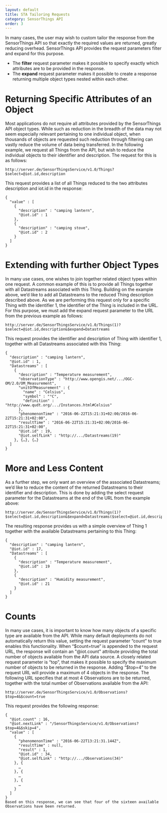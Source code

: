 ```yaml
---
layout: default
title: STA Tailoring Requests
category: SensorThings API
order: 3
---
```


In many cases, the user may wish to custom tailor the response from the SensorThings API so that exactly the required values are returned, greatly reducing overhead. SensorThings API provides the request parameters filter and expand for this purpose.

* The **filter** request parameter makes it possible to specify exactly which attributes are to be provided in the response. 
* The **expand** request parameter makes it possible to create a response returning multiple object types nested within each other.

# Returning Specific Attributes of an Object
Most applications do not require all attributes provided by the SensorThings API object types. While such as reduction in the breadth of the data may not seem especially relevant pertaining to one individual object, when thousands of objects are requested such reduction through filtering can vastly reduce the volume of data being transferred.
In the following example, we request all Things from the API, but wish to reduce the individual objects to their identifier and description. The request for this is as follows:
```
http://server.de/SensorThingsService/v1.0/Things?$select=@iot.id,description
```
This request provides a list of all Things reduced to the two attributes description and iot.id in the response:
```
{
  "value" : [
    {
      "description" : "camping lantern",
      "@iot.id" : 1
    },
    {
      "description" : "camping stove",
      "@iot.id" : 2
    }
  ]
}
```

# Extending with further Object Types
In many use cases, one wishes to join together related object types within one request. A common example of this is to provide all Things together with all Datastreams associated with this Thing. Building on the example above, we’d like to add all Datastreams to the reduced Thing description described above. As we are performing this request only for a specific Thing with the identifier 1, the identifier of the Thing is included in the URL. For this purpose, we must add the expand request parameter to the URL from the previous example as follows:
```
http://server.de/SensorThingsService/v1.0/Things(1)?$select=@iot.id,description&$expand=Datastreams
```
This request provides the identifier and description of Thing with identifier 1, together with all Datastreams associated with this Thing:
```
{
  "description" : "camping lantern",
  "@iot.id" : 1,
  "Datastreams" : [
    {
      "description" : "Temperature measurement",
      "observationType" : "http://www.opengis.net/.../OGC-OM/2.0/OM_Measurement",
      "unitOfMeasurement" : {
        "name" : "Celsius",
        "symbol" : "°C",
        "definition" : "http://www.qudt.org/.../Instances.html#Celsius"
      },
      "phenomenonTime" : "2016-06-22T15:21:31+02:00/2016-06-22T15:21:31+02:00",
      "resultTime" : "2016-06-22T15:21:31+02:00/2016-06-22T15:21:31+02:00",
      "@iot.id" : 19,
      "@iot.selfLink" : "http://.../Datastreams(19)"
    }, {…}, {…}
  ]
}
```

# More and Less Content
As a further step, we only want an overview of the associated Datastreams; we’d like to reduce the content of the returned Datastreams to their identifier and description. This is done by adding the select request parameter for the Datastreams at the end of the URL from the example above:
```
http://server.de/SensorThingsService/v1.0/Things(1)?$select=@iot.id,description&$expand=Datastreams($select=@iot.id,description)
```
The resulting response provides us with a simple overview of Thing 1 together with the available Datastreams pertaining to this Thing:
```
{
  "description" : "camping lantern",
  "@iot.id" : 17,
  "Datastreams" : [
    {
      "description" : "Temperature measurement",
      "@iot.id" : 19
    },
    {
      "description" : "Humidity measurement",
      "@iot.id" : 21
    }
  ]
}
```

# Counts
In many use cases, it is important to know how many objects of a specific type are available from the API. While many default deployments do not automatically return this value, setting the request parameter “count” to true enables this functionality. When “$count=true” is appended to the request URL, the response will contain an "@iot.count" attribute providing the total number of objects available from the API data source.
A closely related request parameter is “top”, that makes it possible to specify the maximum number of objects to be returned in the response. Adding “$top=4” to the request URL will provide a maximum of 4 objects in the response. The following URL specifies that at most 4 Observations are to be returned, together with the total number of Observations available from the API:
```
http://server.de/SensorThingsService/v1.0/Observations?$top=4&$count=true
```
This request provides the following response:
```
{
  "@iot.count" : 16,
  "@iot.nextLink" : "/SensorThingsService/v1.0/Observations?$top=4&$skip=4",
  "value" : [
    {
      "phenomenonTime" : "2016-06-22T13:21:31.144Z",
      "resultTime" : null,
      "result" : 1,
      "@iot.id" : 34,
      "@iot.selfLink" : "http://.../Observations(34)"
    }, {
      …
    }, {
      …
    }, {
      …
    }
  ]
}
Based on this response, we can see that four of the sixteen available Observations have been returned.
```


